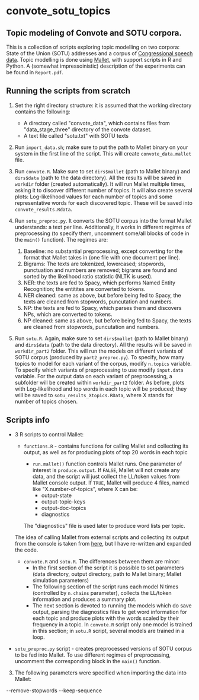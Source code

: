 # convote_sotu_topics

## Topic modeling of Convote and SOTU corpora.

This is a collection of scripts exploring topic modelling on two corpora: State of the Union (SOTU) addresses and a corpus of [Congressional speech data](https://www.cs.cornell.edu/home/llee/data/convote.html). Topic modelling is done using [Mallet](http://mallet.cs.umass.edu/), with support scripts in R and Python. A (somewhat impressoinistic) description of the experiments can be found in `Report.pdf`.

## Running the scripts from scratch

1. Set the right directory structure: it is assumed that the working directory contains the following:

    + A directory called "convote_data", which contains files from "data_stage_three" directory of the convote dataset. 
    + A text file called "sotu.txt" with SOTU texts
  
2. Run `import_data.sh`; make sure to put the path to Mallet binary on your system in the first line of the script. This will create `convote_data.mallet` file.

3. Run `convote.R`. Make sure to set `dirs$mallet` (path to Mallet binary) and `dirs$data` (path to the data directory). All the results will be saved in `workdir` folder (created automatically). It will run Mallet multiple times, asking it to discover different number of topics. It will also create several plots: Log-likelihood values for each number of topics and some representative words for each discovered topic. These will be saved into `convote_results.Rdata`.

4. Run `sotu_preproc.py`. It converts the SOTU corpus into the format Mallet understands: a text per line. Additionally, it works in different regimes of preprocessing (to specify them, uncomment some/all blocks of code in the `main()` function). The regimes are:
    
    1. Baseline: no substantial preprocessing, except converting for the format that Mallet takes in (one file with one document per line).
    2. Bigrams: The texts are tokenized, lowercased; stopwords, punctuation and numbers are removed; bigrams are found and sorted by the likelihood ratio statistic (NLTK is used).
    3. NER: the texts are fed to Spacy, which performs Named Entity Recognition; the entitites are converted to tokens.
    4. NER cleaned: same as above, but before being fed to Spacy, the texts are cleaned from stopwords, puncutation and numbers.
    5. NP: the texts are fed to Spacy, which parses them and discovers NPs, which are converted to tokens.
    6. NP cleaned: same as above, but before being fed to Spacy, the texts are cleaned from stopwords, puncutation and numbers.
    
5. Run `sotu.R`. Again, make sure to set `dirs$mallet` (path to Mallet binary) and `dirs$data` (path to the data directory). All the results will be saved in `workdir_part2` folder. This will run the models on different variants of SOTU corpus (produced by `part2_preproc.py`). To specify, how many topics to model for each variant of the corpus, modify `n.topics` variable. To specify which variants of preprocessing to use modify `input.data` variable. For the output data on each variant of preprocessing, a subfolder will be created within `workdir_part2` folder. As before, plots with Log-likelihood and top words in each topic will be produced; they will be saved to `sotu_results_Xtopics.RData`, where X stands for number of topics chosen.
 

## Scripts info

+ 3 R scripts to control Mallet:

	+ `functions.R` - contains functions for calling Mallet and collecting its output, as well as for producing plots of top 20 words in each topic
		+ `run.mallet()` function controls Mallet runs. One parameter of interest is `produce.output`. If `FALSE`, Mallet will not create any data, and the script will just collect the LL/token values from Mallet console output. If `TRUE`, Mallet will produce 4 files, named like "X.number-of-topics", where X can be:
			+ output-state
			+ output-topic-keys
			+ output-doc-topics
			+ diagnostics
			
		The "diagnostics" file is used later to produce word lists per topic. 
    
    The idea of calling Mallet from external scripts and collecting its output from the console is taken from [here](https://gist.github.com/benmarwick/4559589), but I have re-written and expanded the code. 
		
	+ `convote.R` and `sotu.R`. The differences between them are minor:
		+ In the first section of the script it is possible to set parameters (data directory, output directory, path to Mallet binary; Mallet simulation parameters)
		+ The following section of the script runs each model N times (controlled by `n.chains` parameter), collects the LL/token information and produces a summary plot.
		+ The next section is devoted to running the models which do save output, parsing the diagnostics files to get word information for each topic and produce plots with the words scaled by their frequency in a topic. In `convote.R` script only one model is trained in this section; in `sotu.R` script, several models are trained in a loop.
		
+ `sotu_preproc.py` script - creates preprocessed versions of SOTU corpus to be fed into Mallet. To use different regimes of preprocessing, uncomment the corresponding block in the `main()` function.

3. The following parameters were specified when importing the data into Mallet:

--remove-stopwords
--keep-sequence
	
		
